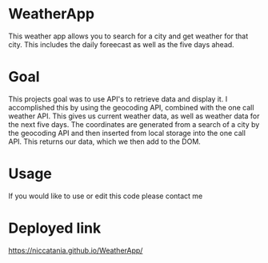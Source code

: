 # WeatherApp
This weather app allows you to search for a city and get weather for that city. This includes the daily foreecast as well as the five days ahead.

# Goal

This projects goal was to use API's to retrieve data and display it. I accomplished this by using the geocoding API, combined with the one call weather API. This gives us current weather data, as well as weather data for the next five days. The coordinates are generated from a search of a city by the geocoding API and then inserted from local storage into the one call API. This returns our data, which we then add to the DOM. 

# Usage
If you would like to use or edit this code please contact me


# Deployed link


https://niccatania.github.io/WeatherApp/
